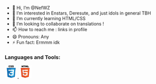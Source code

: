 - 👋 Hi, I’m @NefWZ
- 👀 I’m interested in Enstars, Deresute, and just idols in general TBH
- 🌱 I’m currently learning HTML/CSS 
- 💞️ I’m looking to collaborate on translations !
- 📫 How to reach me : links in profile
- 😄 Pronouns: Any
- ⚡ Fun fact: Ermmm idk
<h3 align="left">Languages and Tools:</h3>
<p align="left"> <a href="https://www.w3schools.com/css/" target="_blank" rel="noreferrer"> <img src="https://raw.githubusercontent.com/devicons/devicon/master/icons/css3/css3-original-wordmark.svg" alt="css3" width="40" height="40"/> </a> <a href="https://www.w3.org/html/" target="_blank" rel="noreferrer"> <img src="https://raw.githubusercontent.com/devicons/devicon/master/icons/html5/html5-original-wordmark.svg" alt="html5" width="40" height="40"/> </a> </p>

<!---
NefWZ/NefWZ is a ✨ special ✨ repository because its `README.md` (this file) appears on your GitHub profile.
You can click the Preview link to take a look at your changes.
--->
